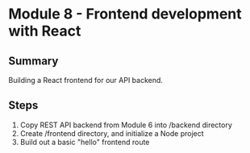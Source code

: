 # Module 8 - Frontend development with React

## Summary

Building a React frontend for our API backend.

## Steps

1. Copy REST API backend from Module 6 into /backend directory
2. Create /frontend directory, and initialize a Node project
3. Build out a basic "hello" frontend route
